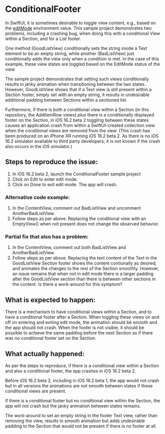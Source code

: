 # ConditionalFooter

In SwiftUI, it is sometimes desirable to toggle view content, e.g., based on the [editMode](https://developer.apple.com/documentation/swiftui/editmode) environment value. This sample project demonstrates two problems, including a crashing bug, when doing this with a conditional View within a Section, and for a List footer. 

One method (GoodListView) conditionally sets the string inside a Text element to be an empty string, while another (BadListView) just conditionally adds the view only when a condition is met. In the case of this example, these view states are toggled based on the EditMode status of the view.

The sample project demonstrates that setting such views conditionally results in janky animation when transitioning between the two states. However, GoodListView shows that if a Text view is still present within a Section footer, simply set with an empty string, it results in undesirable additional padding between Sections within a sectioned list.

Furthermore, if there is both a conditional view within a Section (in this repository, the AddItemRow views) _plus_ there is a conditionally displayed footer on the Section, in iOS 16.2 beta 2 toggling between these states causes an application crash from within a SwiftUI-created collection view when the conditional views are removed from the view. (This crash has been produced on an iPhone XR running iOS 16.2 beta 2. As there is no iOS 16.2 simulator available to third party developers, it is not known if the crash also occurs in the iOS simulator.)

## Steps to reproduce the issue:
1. In iOS 16.2 beta 2, launch the ConditionalFooter sample project
2. Click on Edit to enter edit mode.
3. Click on Done to exit edit mode. The app will crash.

### Alternative code example:
1. In the ContentView, comment out BadListView and uncomment AnotherBadListView.
2. Follow steps as per above. Replacing the conditional view with an EmptyView() when not present does not change the observed behavior.

### Partial fix that also has a problem:
1. In the ContentView, comment out both BadListView and AnotherBadListView.
2. Follow steps as per above. Replacing the text content of the Text in the GoodListView Section footer shows the content contionally as desired, and animates the changes to the rest of the Section smoothly. However, an issue remains that when not in edit mode there is a larger padding after the GoodListView section than there is between other sections in the content. Is there a work-around for this symptom? 

## What is expected to happen:
There is a mechanism to have conditional views within a Section, and to have a conditional footer after a Section. When toggling these views on and off on entering and exiting edit mode, the animation should be smooth and the app should not crash. When the footer is not visible, it should be possible to achieve the same padding before the next Section as if there was no conditional footer set on the Section. 

## What actually happened:
As per the steps to reproduce, if there is a conditional view within a Section and also a conditional footer, the app crashes in iOS 16.2 beta 2.

Before iOS 16.2 beta 2, including in iOS 16.2 beta 1, the app would not crash but in all versions the animations are not smooth between states if these conditional views are present.

If there is a conditional footer but no conditional view within the Section, the app will not crash but the janky animation between states remains.

The work-around to set an empty string in the footer Text view, rather than removing the view, results in smooth animation but adds undesirable padding to the Section that would not be present if there is no footer at all.  
